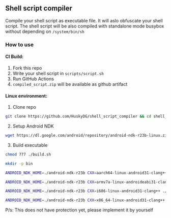 ## Shell script compiler

Compile your shell script as executable file. It will aslo obfuscate your shell script. The shell script will be also compiled with standalone mode busybox without depending on `/system/bin/sh`

### How to use

#### CI Build:
1. Fork this repo
2. Write your shell script in `scripts/script.sh`
3. Run GitHub Actions
4. `compiled_script.zip` will be available as github artifact

#### Linux environment:

1. Clone repo
```bash
git clone https://github.com/HuskyDG/shell_script_compiler && cd shell_script_compiler

```
2. Setup Android NDK
```bash
wget https://dl.google.com/android/repository/android-ndk-r23b-linux.zip && unzip android-ndk-r23b-linux.zip
```
3. Build executable
```bash
chmod 777 ./build.sh

mkdir -p bin

ANDROID_NDK_HOME=./android-ndk-r23b CXX=aarch64-linux-android31-clang++ ./build.sh bin/compiled_script_arm64

ANDROID_NDK_HOME=./android-ndk-r23b CXX=armv7a-linux-androideabi31-clang++ ./build.sh bin/compiled_script_arm

ANDROID_NDK_HOME=./android-ndk-r23b CXX=i686-linux-android31-clang++ ./build.sh bin/compiled_script_x86

ANDROID_NDK_HOME=./android-ndk-r23b CXX=x86_64-linux-android31-clang++ ./build.sh bin/compiled_script_x64
```

P/s: This does not have protection yet, please implement it by yourself
